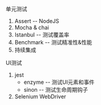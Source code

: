 单元测试

1. Assert -- NodeJS
2. Mocha & chai
3. Istanbul -- 测试覆盖率
4. Benchmark -- 测试精准性&性能
5. 持续集成

 UI测试

1. jest
   - enzyme -- 测试UI元素和事件
   - sinon -- 测试生命周期钩子
2. Selenium WebDriver
